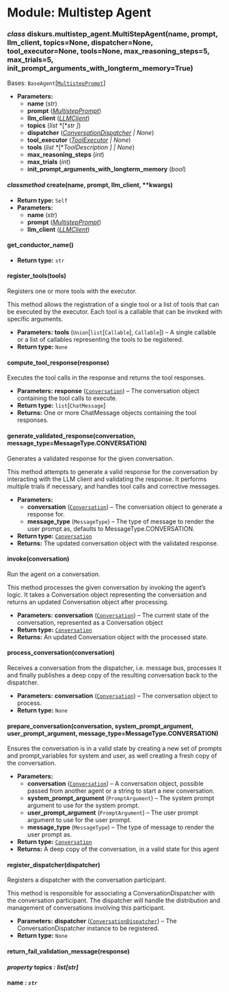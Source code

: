 # Module: Multistep Agent

### *class* diskurs.multistep_agent.MultiStepAgent(name, prompt, llm_client, topics=None, dispatcher=None, tool_executor=None, tools=None, max_reasoning_steps=5, max_trials=5, init_prompt_arguments_with_longterm_memory=True)

Bases: `BaseAgent`[[`MultistepPrompt`](protocols.md#diskurs.protocols.MultistepPrompt)]

* **Parameters:**
  * **name** (*str*)
  * **prompt** ([*MultistepPrompt*](protocols.md#diskurs.protocols.MultistepPrompt))
  * **llm_client** ([*LLMClient*](protocols.md#diskurs.protocols.LLMClient))
  * **topics** (*list* *[**str* *]*)
  * **dispatcher** ([*ConversationDispatcher*](protocols.md#diskurs.protocols.ConversationDispatcher) *|* *None*)
  * **tool_executor** ([*ToolExecutor*](protocols.md#diskurs.protocols.ToolExecutor) *|* *None*)
  * **tools** (*list* *[**ToolDescription* *]*  *|* *None*)
  * **max_reasoning_steps** (*int*)
  * **max_trials** (*int*)
  * **init_prompt_arguments_with_longterm_memory** (*bool*)

#### *classmethod* create(name, prompt, llm_client, \*\*kwargs)

* **Return type:**
  `Self`
* **Parameters:**
  * **name** (*str*)
  * **prompt** ([*MultistepPrompt*](protocols.md#diskurs.protocols.MultistepPrompt))
  * **llm_client** ([*LLMClient*](protocols.md#diskurs.protocols.LLMClient))

#### get_conductor_name()

* **Return type:**
  `str`

#### register_tools(tools)

Registers one or more tools with the executor.

This method allows the registration of a single tool or a list of tools
that can be executed by the executor. Each tool is a callable that can
be invoked with specific arguments.

* **Parameters:**
  **tools** (`Union`[`list`[`Callable`], `Callable`]) – A single callable or a list of callables representing the tools to be registered.
* **Return type:**
  `None`

#### compute_tool_response(response)

Executes the tool calls in the response and returns the tool responses.

* **Parameters:**
  **response** ([`Conversation`](protocols.md#diskurs.protocols.Conversation)) – The conversation object containing the tool calls to execute.
* **Return type:**
  `list`[`ChatMessage`]
* **Returns:**
  One or more ChatMessage objects containing the tool responses.

#### generate_validated_response(conversation, message_type=MessageType.CONVERSATION)

Generates a validated response for the given conversation.

This method attempts to generate a valid response for the conversation by
interacting with the LLM client and validating the response. It performs
multiple trials if necessary, and handles tool calls and corrective messages.

* **Parameters:**
  * **conversation** ([`Conversation`](protocols.md#diskurs.protocols.Conversation)) – The conversation object to generate a response for.
  * **message_type** (`MessageType`) – The type of message to render the user prompt as, defaults to MessageType.CONVERSATION.
* **Return type:**
  [`Conversation`](protocols.md#diskurs.protocols.Conversation)
* **Returns:**
  The updated conversation object with the validated response.

#### invoke(conversation)

Run the agent on a conversation.

This method processes the given conversation by invoking the agent’s logic.
It takes a Conversation object representing the conversation
and returns an updated Conversation object after processing.

* **Parameters:**
  **conversation** ([`Conversation`](protocols.md#diskurs.protocols.Conversation)) – The current state of the conversation, represented as a Conversation object
* **Return type:**
  [`Conversation`](protocols.md#diskurs.protocols.Conversation)
* **Returns:**
  An updated Conversation object with the processed state.

#### process_conversation(conversation)

Receives a conversation from the dispatcher, i.e. message bus, processes it and finally publishes
a deep copy of the resulting conversation back to the dispatcher.

* **Parameters:**
  **conversation** ([`Conversation`](protocols.md#diskurs.protocols.Conversation)) – The conversation object to process.
* **Return type:**
  `None`

#### prepare_conversation(conversation, system_prompt_argument, user_prompt_argument, message_type=MessageType.CONVERSATION)

Ensures the conversation is in a valid state by creating a new set of prompts
and prompt_variables for system and user, as well creating a fresh copy of the conversation.

* **Parameters:**
  * **conversation** ([`Conversation`](protocols.md#diskurs.protocols.Conversation)) – A conversation object, possible passed from another agent
    or a string to start a new conversation.
  * **system_prompt_argument** (`PromptArgument`) – The system prompt argument to use for the system prompt.
  * **user_prompt_argument** (`PromptArgument`) – The user prompt argument to use for the user prompt.
  * **message_type** (`MessageType`) – The type of message to render the user prompt as.
* **Return type:**
  [`Conversation`](protocols.md#diskurs.protocols.Conversation)
* **Returns:**
  A deep copy of the conversation, in a valid state for this agent

#### register_dispatcher(dispatcher)

Registers a dispatcher with the conversation participant.

This method is responsible for associating a ConversationDispatcher with the
conversation participant. The dispatcher will handle the distribution and management
of conversations involving this participant.

* **Parameters:**
  **dispatcher** ([`ConversationDispatcher`](protocols.md#diskurs.protocols.ConversationDispatcher)) – The ConversationDispatcher instance to be registered.
* **Return type:**
  `None`

#### return_fail_validation_message(response)

#### *property* topics *: list[str]*

#### name *: `str`*
